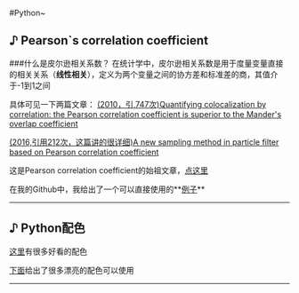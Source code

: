 #Python~

## ♪ Pearson`s correlation coefficient

###什么是皮尔逊相关系数？
在统计学中，皮尔逊相关系数是用于度量变量直接的相关关系（**线性相关**），定义为两个变量之间的协方差和标准差的商，其值介于-1到1之间

具体可见一下两篇文章：
[(2010，引,747次)Quantifying colocalization by correlation: the Pearson correlation coefficient is superior to the Mander's overlap coefficient](https://onlinelibrary.wiley.com/doi/full/10.1002/cyto.a.20896)

[(2016,引用212次，这篇讲的很详细)A new sampling method in particle filter based on Pearson correlation coefficient](https://www.sciencedirect.com/science/article/pii/S0925231216307925?casa_token=nKf9cXv8vCoAAAAA:HS6wz6P9I3UVxQu2rzAQ1VOmGlxaDFPbqdSua4cxHr6hZlklSAMGpYfinGeTvdm2P-5vXhxin0g)

这是Pearson correlation coefficient的始祖文章，[点这里](https://www.tandfonline.com/doi/abs/10.1080/00031305.1988.10475524)

在我的Github中，我给出了一个可以直接使用的**[例子](https://github.com/zequnW/Calculated-Pearson-s-correlation-coefficient)**


---

## ♪ Python配色

[这里](https://blog.csdn.net/sadsummerholiday/article/details/105948399)有很多好看的配色

[下面](https://blog.csdn.net/sadsummerholiday/article/details/105948399)给出了很多漂亮的配色可以使用


---
